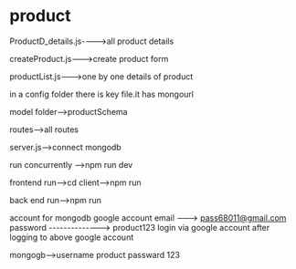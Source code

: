 # product

ProductD_details.js---->all product details 

createProduct.js--->create product form

productList.js--->one by one details of product

in a config folder there is key file.it has mongourl

model folder-->productSchema

routes-->all routes

server.js-->connect mongodb


run concurrently -->npm run dev

frontend run-->cd client-->npm run

back end run-->npm run


account for mongodb 
google account email --->       pass68011@gmail.com
password -------------->        product123
login via google account after logging to above google account


mongogb-->username      product
passward      123
